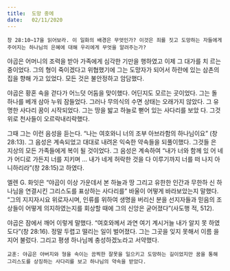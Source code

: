 ```yaml
---
title:  도망 중에
date:   02/11/2020
---
```


`창 28:10~17을 읽어보라. 이 일화의 배경은 무엇인가? 이것은 죄를 짓고 도망하는 자들에게 주어지는 하나님의 은혜에 대해 우리에게 무엇을 알려주는가?`

야곱은 어머니의 조력을 받아 가족에게 심각한 기만을 행하였고 이제 그 대가를 치 르는 중이었다. 그의 형이 죽이겠다고 위협했기에 그는 도망자가 되어서 하란에 있는 삼촌의 집을 향해 가고 있었다. 모든 것은 불안정하고 암담했다.

야곱은 황혼 속을 걷다가 어느덧 어둠을 맞이했다. 어딘지도 모르는 곳이었다. 그는 돌 하나를 베개 삼아 누워 잠들었다. 그러나 무의식의 수면 상태는 오래가지 않았다. 그 유명한 사다리 꿈이 시작되었다. 그는 땅을 밟고 하늘로 뻗어 있는 사다리를 보았 다. 그것 위로 천사들이 오르락내리락했다.

그때 그는 이런 음성을 듣는다. “나는 여호와니 너의 조부 아브라함의 하나님이요” (창 28:13). 그 음성은 계속되었고 대대로 내려온 익숙한 약속들을 되풀이했다. 그것들 은 지상의 모든 가족들에게 복이 될 것이었다. 그 음성은 계속하여 “내가 너와 함께 있 어 네가 어디로 가든지 너를 지키며 … 내가 네게 허락한 것을 다 이루기까지 너를 떠 나지 아니하리라”(창 28:15)고 하였다.

엘렌 G. 화잇은 “야곱이 이상 가운데서 본 하늘과 땅 그리고 유한한 인간과 무한하 신 하나님을 연결시킨 그리스도를 표상하는 사다리를” 바울이 어떻게 바라보았는지 말했다. “그의 지지자시요 위로자시며, 인류를 위하여 생명을 버리신 분을 선지자들과 믿음의 조상들이 어떻게 의지하였는지를 회상할 때에 그의 신앙은 굳어졌다”(사도행 적, 512).

야곱은 잠에서 깨어 이렇게 말했다. “여호와께서 과연 여기 계시거늘 내가 알지 못 하였도다”(창 28:16). 정말 두렵고 떨리는 일이 벌어졌다. 그는 그곳을 잊지 못해서 이름 을 지어 불렀다. 그리고 평생 하나님께 충성하겠노라고 서약했다.

`교훈: 야곱은 아버지와 형을 속이는 끔찍한 잘못을 일으키고 도망하는 길이었지만 꿈을 통해 그리스도를 상징하는 사다리를 보고 하나님의 약속을 받았다.`